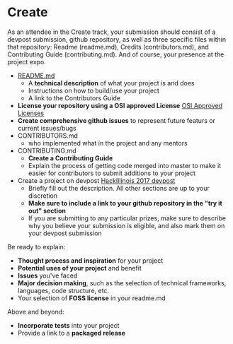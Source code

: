 # Create

As an attendee in the Create track, your submission should consist of a devpost submission, github repository, as well as three specific files within that repository: Readme (readme.md), Credits (contributors.md), and Contributing Guide (contributing.md). And of course, your presence at the project expo.

* [README.md](https://github.com/HackIllinois/Submissions-Guidelines/blob/master/create/README_TEMPLATE.md)
    * A __technical description__ of what your project is and does
    * Instructions on how to build/use your project
    * A link to the Contributors Guide
* __License your repository using a OSI approved License__ [OSI Approved Licenses](http://opensource.org/licenses)
* __Create comprehensive github issues__ to represent future featurs or current issues/bugs
* CONTRIBUTORS.md
    * who implemented what in the project and any mentors
* CONTRIBUTING.md
    * __Create a Contributing Guide__
    * Explain the process of getting code merged into master to make it easier for contributors to submit additions to your project
* Create a project on devpost [HackIllinois 2017 devpost](http://go.hackillinois.org/devpost2017)
    * Briefly fill out the description. All other sections are up to your discretion
    * __Make sure to include a link to your github repository in the "try it out" section__
    * If you are submitting to any particular prizes, make sure to describe why you believe your submission is eligible, and also mark them on your devpost submission

Be ready to explain:
* __Thought process and inspiration__ for your project
* __Potential uses of your project__ and benefit
* __Issues__ you've faced
* __Major decision making__, such as the selection of technical frameworks, languages, code structure, etc.
* Your selection of __FOSS license__ in your readme.md

Above and beyond:
* __Incorporate tests__ into your project
* Provide a link to a __packaged release__
